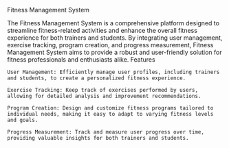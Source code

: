 Fitness Management System

The Fitness Management System is a comprehensive platform designed to streamline fitness-related activities and enhance the overall fitness experience for both trainers and students. By integrating user management, exercise tracking, program creation, and progress measurement, Fitness Management System aims to provide a robust and user-friendly solution for fitness professionals and enthusiasts alike.
Features

    User Management: Efficiently manage user profiles, including trainers and students, to create a personalized fitness experience.

    Exercise Tracking: Keep track of exercises performed by users, allowing for detailed analysis and improvement recommendations.

    Program Creation: Design and customize fitness programs tailored to individual needs, making it easy to adapt to varying fitness levels and goals.

    Progress Measurement: Track and measure user progress over time, providing valuable insights for both trainers and students.
